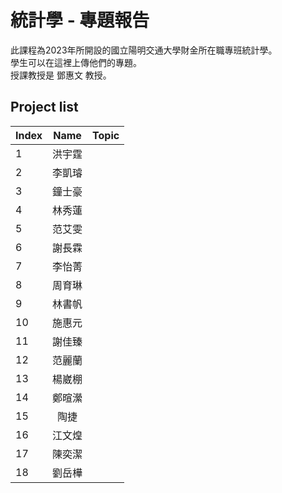 # 統計學 - 專題報告
此課程為2023年所開設的國立陽明交通大學財金所在職專班統計學。  
學生可以在這裡上傳他們的專題。  
授課教授是 鄧惠文 教授。  

## Project list
| Index | Name | Topic |
| :--- | :---: | :--- |
| 1 | 洪宇霆 |  |
| 2 | 李凱璿 |  |
| 3 | 鐘士豪 |  |
| 4 | 林秀蓮 |  |
| 5 | 范艾雯 |  |
| 6 | 謝長霖 |  |
| 7 | 李怡菁 |  |
| 8 | 周育琳 |  |
| 9 | 林書帆 |  |
| 10 | 施惠元 |  |
| 11 | 謝佳臻 |  |
| 12 | 范麗蘭 |  |
| 13 | 楊崴棚 |  |
| 14 | 鄭暄瀠 |  |
| 15 | 陶捷 |  |
| 16 | 江文煌 |  |
| 17 | 陳奕潔 |  |
| 18 | 劉岳樺 |  |